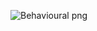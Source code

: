 ![Behavioural  png](https://user-images.githubusercontent.com/94303488/144278895-f76fa2ba-fc03-4c44-9f14-fbead3c84eb1.jpeg)
